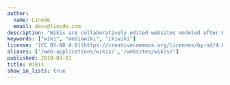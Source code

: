 ```yaml
---
author:
  name: Linode
  email: docs@linode.com
description: "Wikis are collaboratively edited websites modeled after Ward Cunningham's [WikiWikiWeb](http://www.c2.com/cgi-bin/wiki?WikiWikiWeb), also known as the [c2 wiki](http://c2.com/cgi/wiki). By design, the 'wiki concept' destabilizes the relationship between 'reader' and 'editor' around which conventional media and websites revolve. These guides will help you set up a wiki site to allow your community to maintain interlinked web pages."
keywords: ["wiki", "mediawiki", "ikiwiki"]
license: '[CC BY-ND 4.0](https://creativecommons.org/licenses/by-nd/4.0)'
aliases: ['/web-applications/wikis/','/websites/wikis/']
published: 2010-03-01
title: Wikis
show_in_lists: true
---
```



